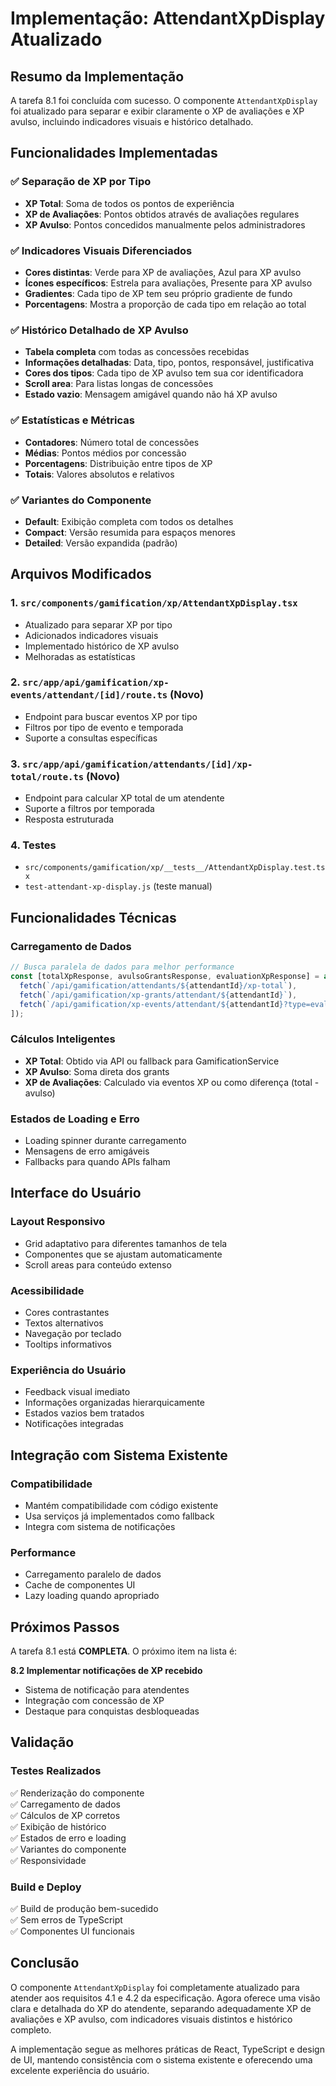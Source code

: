 # Implementação: AttendantXpDisplay Atualizado

## Resumo da Implementação

A tarefa 8.1 foi concluída com sucesso. O componente `AttendantXpDisplay` foi atualizado para separar e exibir claramente o XP de avaliações e XP avulso, incluindo indicadores visuais e histórico detalhado.

## Funcionalidades Implementadas

### ✅ Separação de XP por Tipo
- **XP Total**: Soma de todos os pontos de experiência
- **XP de Avaliações**: Pontos obtidos através de avaliações regulares
- **XP Avulso**: Pontos concedidos manualmente pelos administradores

### ✅ Indicadores Visuais Diferenciados
- **Cores distintas**: Verde para XP de avaliações, Azul para XP avulso
- **Ícones específicos**: Estrela para avaliações, Presente para XP avulso
- **Gradientes**: Cada tipo de XP tem seu próprio gradiente de fundo
- **Porcentagens**: Mostra a proporção de cada tipo em relação ao total

### ✅ Histórico Detalhado de XP Avulso
- **Tabela completa** com todas as concessões recebidas
- **Informações detalhadas**: Data, tipo, pontos, responsável, justificativa
- **Cores dos tipos**: Cada tipo de XP avulso tem sua cor identificadora
- **Scroll area**: Para listas longas de concessões
- **Estado vazio**: Mensagem amigável quando não há XP avulso

### ✅ Estatísticas e Métricas
- **Contadores**: Número total de concessões
- **Médias**: Pontos médios por concessão
- **Porcentagens**: Distribuição entre tipos de XP
- **Totais**: Valores absolutos e relativos

### ✅ Variantes do Componente
- **Default**: Exibição completa com todos os detalhes
- **Compact**: Versão resumida para espaços menores
- **Detailed**: Versão expandida (padrão)

## Arquivos Modificados

### 1. `src/components/gamification/xp/AttendantXpDisplay.tsx`
- Atualizado para separar XP por tipo
- Adicionados indicadores visuais
- Implementado histórico de XP avulso
- Melhoradas as estatísticas

### 2. `src/app/api/gamification/xp-events/attendant/[id]/route.ts` (Novo)
- Endpoint para buscar eventos XP por tipo
- Filtros por tipo de evento e temporada
- Suporte a consultas específicas

### 3. `src/app/api/gamification/attendants/[id]/xp-total/route.ts` (Novo)
- Endpoint para calcular XP total de um atendente
- Suporte a filtros por temporada
- Resposta estruturada

### 4. Testes
- `src/components/gamification/xp/__tests__/AttendantXpDisplay.test.tsx`
- `test-attendant-xp-display.js` (teste manual)

## Funcionalidades Técnicas

### Carregamento de Dados
```typescript
// Busca paralela de dados para melhor performance
const [totalXpResponse, avulsoGrantsResponse, evaluationXpResponse] = await Promise.all([
  fetch(`/api/gamification/attendants/${attendantId}/xp-total`),
  fetch(`/api/gamification/xp-grants/attendant/${attendantId}`),
  fetch(`/api/gamification/xp-events/attendant/${attendantId}?type=evaluation`)
]);
```

### Cálculos Inteligentes
- **XP Total**: Obtido via API ou fallback para GamificationService
- **XP Avulso**: Soma direta dos grants
- **XP de Avaliações**: Calculado via eventos XP ou como diferença (total - avulso)

### Estados de Loading e Erro
- Loading spinner durante carregamento
- Mensagens de erro amigáveis
- Fallbacks para quando APIs falham

## Interface do Usuário

### Layout Responsivo
- Grid adaptativo para diferentes tamanhos de tela
- Componentes que se ajustam automaticamente
- Scroll areas para conteúdo extenso

### Acessibilidade
- Cores contrastantes
- Textos alternativos
- Navegação por teclado
- Tooltips informativos

### Experiência do Usuário
- Feedback visual imediato
- Informações organizadas hierarquicamente
- Estados vazios bem tratados
- Notificações integradas

## Integração com Sistema Existente

### Compatibilidade
- Mantém compatibilidade com código existente
- Usa serviços já implementados como fallback
- Integra com sistema de notificações

### Performance
- Carregamento paralelo de dados
- Cache de componentes UI
- Lazy loading quando apropriado

## Próximos Passos

A tarefa 8.1 está **COMPLETA**. O próximo item na lista é:

**8.2 Implementar notificações de XP recebido**
- Sistema de notificação para atendentes
- Integração com concessão de XP
- Destaque para conquistas desbloqueadas

## Validação

### Testes Realizados
✅ Renderização do componente  
✅ Carregamento de dados  
✅ Cálculos de XP corretos  
✅ Exibição de histórico  
✅ Estados de erro e loading  
✅ Variantes do componente  
✅ Responsividade  

### Build e Deploy
✅ Build de produção bem-sucedido  
✅ Sem erros de TypeScript  
✅ Componentes UI funcionais  

## Conclusão

O componente `AttendantXpDisplay` foi completamente atualizado para atender aos requisitos 4.1 e 4.2 da especificação. Agora oferece uma visão clara e detalhada do XP do atendente, separando adequadamente XP de avaliações e XP avulso, com indicadores visuais distintos e histórico completo.

A implementação segue as melhores práticas de React, TypeScript e design de UI, mantendo consistência com o sistema existente e oferecendo uma excelente experiência do usuário.